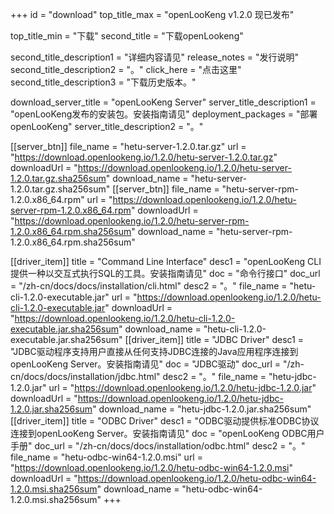 +++
id = "download"
top_title_max = "openLooKeng v1.2.0 现已发布"

top_title_min = "下载"
second_title = "下载openLookeng"

second_title_description1 = "详细内容请见"
release_notes = "发行说明"
second_title_description2 = "。"
click_here = "点击这里"
second_title_description3 = "下载历史版本。"

download_server_title = "openLooKeng Server"
server_title_description1 = "openLooKeng发布的安装包。安装指南请见"
deployment_packages = "部署openLooKeng"
server_title_description2 = "。"

[[server_btn]]
    file_name = "hetu-server-1.2.0.tar.gz"
    url = "https://download.openlookeng.io/1.2.0/hetu-server-1.2.0.tar.gz"
    downloadUrl = "https://download.openlookeng.io/1.2.0/hetu-server-1.2.0.tar.gz.sha256sum"
    download_name = "hetu-server-1.2.0.tar.gz.sha256sum"
[[server_btn]]
    file_name = "hetu-server-rpm-1.2.0.x86_64.rpm"
    url = "https://download.openlookeng.io/1.2.0/hetu-server-rpm-1.2.0.x86_64.rpm"
    downloadUrl = "https://download.openlookeng.io/1.2.0/hetu-server-rpm-1.2.0.x86_64.rpm.sha256sum"
    download_name = "hetu-server-rpm-1.2.0.x86_64.rpm.sha256sum"

[[driver_item]]
    title = "Command Line Interface"
    desc1 = "openLooKeng CLI 提供一种以交互式执行SQL的工具。安装指南请见"
    doc = "命令行接口"
    doc_url = "/zh-cn/docs/docs/installation/cli.html"
    desc2 = "。"
    file_name = "hetu-cli-1.2.0-executable.jar"
    url = "https://download.openlookeng.io/1.2.0/hetu-cli-1.2.0-executable.jar"
    downloadUrl = "https://download.openlookeng.io/1.2.0/hetu-cli-1.2.0-executable.jar.sha256sum"
    download_name = "hetu-cli-1.2.0-executable.jar.sha256sum"
[[driver_item]]
    title = "JDBC Driver"
    desc1 = "JDBC驱动程序支持用户直接从任何支持JDBC连接的Java应用程序连接到openLooKeng Server。安装指南请见"
    doc = "JDBC驱动"
    doc_url = "/zh-cn/docs/docs/installation/jdbc.html"
    desc2 = "。"
    file_name = "hetu-jdbc-1.2.0.jar"
    url = "https://download.openlookeng.io/1.2.0/hetu-jdbc-1.2.0.jar"
    downloadUrl = "https://download.openlookeng.io/1.2.0/hetu-jdbc-1.2.0.jar.sha256sum"
    download_name = "hetu-jdbc-1.2.0.jar.sha256sum"
[[driver_item]]
    title = "ODBC Driver"
    desc1 = "ODBC驱动提供标准ODBC协议连接到openLooKeng Server。安装指南请见"
    doc = "openLooKeng ODBC用户手册"
    doc_url = "/zh-cn/docs/docs/installation/odbc.html"
    desc2 = "。"
    file_name = "hetu-odbc-win64-1.2.0.msi"
    url = "https://download.openlookeng.io/1.2.0/hetu-odbc-win64-1.2.0.msi"
    downloadUrl = "https://download.openlookeng.io/1.2.0/hetu-odbc-win64-1.2.0.msi.sha256sum"
    download_name = "hetu-odbc-win64-1.2.0.msi.sha256sum"
+++
